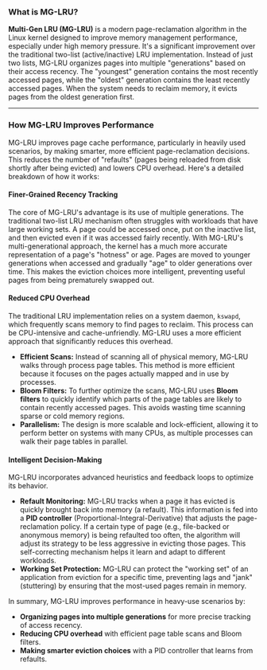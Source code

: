 ### What is MG-LRU?

**Multi-Gen LRU (MG-LRU)** is a modern page-reclamation algorithm in the Linux kernel designed to improve memory management performance, especially under high memory pressure. It's a significant improvement over the traditional two-list (active/inactive) LRU implementation. Instead of just two lists, MG-LRU organizes pages into multiple "generations" based on their access recency. The "youngest" generation contains the most recently accessed pages, while the "oldest" generation contains the least recently accessed pages. When the system needs to reclaim memory, it evicts pages from the oldest generation first.

----------------------------------------------------------------

### How MG-LRU Improves Performance

MG-LRU improves page cache performance, particularly in heavily used scenarios, by making smarter, more efficient page-reclamation decisions. This reduces the number of "refaults" (pages being reloaded from disk shortly after being evicted) and lowers CPU overhead. Here's a detailed breakdown of how it works:

#### Finer-Grained Recency Tracking
The core of MG-LRU's advantage is its use of multiple generations. The traditional two-list LRU mechanism often struggles with workloads that have large working sets. A page could be accessed once, put on the inactive list, and then evicted even if it was accessed fairly recently. With MG-LRU's multi-generational approach, the kernel has a much more accurate representation of a page's "hotness" or age. Pages are moved to younger generations when accessed and gradually "age" to older generations over time. This makes the eviction choices more intelligent, preventing useful pages from being prematurely swapped out.

#### Reduced CPU Overhead
The traditional LRU implementation relies on a system daemon, `kswapd`, which frequently scans memory to find pages to reclaim. This process can be CPU-intensive and cache-unfriendly. MG-LRU uses a more efficient approach that significantly reduces this overhead.

* **Efficient Scans:** Instead of scanning all of physical memory, MG-LRU walks through process page tables. This method is more efficient because it focuses on the pages actually mapped and in use by processes.
* **Bloom Filters:** To further optimize the scans, MG-LRU uses **Bloom filters** to quickly identify which parts of the page tables are likely to contain recently accessed pages. This avoids wasting time scanning sparse or cold memory regions.
* **Parallelism:** The design is more scalable and lock-efficient, allowing it to perform better on systems with many CPUs, as multiple processes can walk their page tables in parallel.



#### Intelligent Decision-Making
MG-LRU incorporates advanced heuristics and feedback loops to optimize its behavior.

* **Refault Monitoring:** MG-LRU tracks when a page it has evicted is quickly brought back into memory (a refault). This information is fed into a **PID controller** (Proportional-Integral-Derivative) that adjusts the page-reclamation policy. If a certain type of page (e.g., file-backed or anonymous memory) is being refaulted too often, the algorithm will adjust its strategy to be less aggressive in evicting those pages. This self-correcting mechanism helps it learn and adapt to different workloads.
* **Working Set Protection:** MG-LRU can protect the "working set" of an application from eviction for a specific time, preventing lags and "jank" (stuttering) by ensuring that the most-used pages remain in memory.

In summary, MG-LRU improves performance in heavy-use scenarios by:

* **Organizing pages into multiple generations** for more precise tracking of access recency.
* **Reducing CPU overhead** with efficient page table scans and Bloom filters.
* **Making smarter eviction choices** with a PID controller that learns from refaults.
